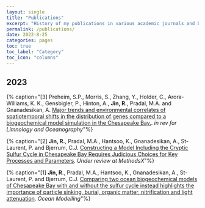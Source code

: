 ```yaml
---
layout: single
title: "Publications"
excerpt: "History of my publications in various academic journals and books."
permalink: /publications/
date: 2022-8-25
categories: pages
toc: true
toc_label: "Category"
toc_icon: "columns"
---
```

## 2023
{% caption="[3] Preheim, S.P., Morris, S., Zhang, Y., Holder, C., Arora-Williams, K. K., Gensbigler, P., Hinton, A.,  **Jin, R.**, Pradal, M.A. and Gnanadesikan, A. [Major trends and environmental correlates of spatiotemporal shifts in the distribution of genes compared to a biogeochemical model simulation in the Chesapeake Bay.](https://www.biorxiv.org/content/10.1101/2023.01.09.523340v1.abstract). *in rev for Limnology and Oceanography*"%}

{% caption="[2] **Jin, R.**, Pradal, M.A., Hantsoo, K., Gnanadesikan, A., St-Laurent, P. and Bjerrum, C.J. [Constructing a Model Including the Cryptic Sulfur Cycle in Chesapeake Bay Requires Judicious Choices for Key Processes and Parameters](https://papers.ssrn.com/sol3/papers.cfm?abstract_id=4399169). *Under review at MethodsX*"%} 

{% caption="[1] **Jin, R.**, Pradal, M.A., Hantsoo, K., Gnanadesikan, A., St-Laurent, P. and Bjerrum, C.J. [Comparing two ocean biogeochemical models of Chesapeake Bay with and without the sulfur cycle instead highlights the importance of particle sinking, burial, organic matter, nitrification and light attenuation](https://authors.elsevier.com/a/1gbuW5CmkuuOzX). *Ocean Modelling*"%}

